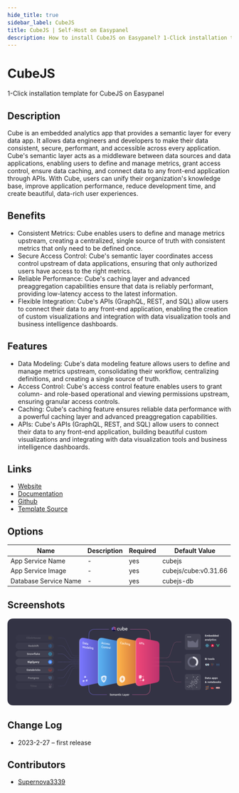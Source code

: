 ```yaml
---
hide_title: true
sidebar_label: CubeJS
title: CubeJS | Self-Host on Easypanel
description: How to install CubeJS on Easypanel? 1-Click installation template for CubeJS on Easypanel
---
```


<!-- generated -->

# CubeJS

1-Click installation template for CubeJS on Easypanel

## Description

Cube is an embedded analytics app that provides a semantic layer for every data app. It allows data engineers and developers to make their data consistent, secure, performant, and accessible across every application. Cube&#39;s semantic layer acts as a middleware between data sources and data applications, enabling users to define and manage metrics, grant access control, ensure data caching, and connect data to any front-end application through APIs. With Cube, users can unify their organization&#39;s knowledge base, improve application performance, reduce development time, and create beautiful, data-rich user experiences.

## Benefits

- Consistent Metrics: Cube enables users to define and manage metrics upstream, creating a centralized, single source of truth with consistent metrics that only need to be defined once.
- Secure Access Control: Cube's semantic layer coordinates access control upstream of data applications, ensuring that only authorized users have access to the right metrics.
- Reliable Performance: Cube's caching layer and advanced preaggregation capabilities ensure that data is reliably performant, providing low-latency access to the latest information.
- Flexible Integration: Cube's APIs (GraphQL, REST, and SQL) allow users to connect their data to any front-end application, enabling the creation of custom visualizations and integration with data visualization tools and business intelligence dashboards.

## Features

- Data Modeling: Cube's data modeling feature allows users to define and manage metrics upstream, consolidating their workflow, centralizing definitions, and creating a single source of truth.
- Access Control: Cube's access control feature enables users to grant column- and role-based operational and viewing permissions upstream, ensuring granular access controls.
- Caching: Cube's caching feature ensures reliable data performance with a powerful caching layer and advanced preaggregation capabilities.
- APIs: Cube's APIs (GraphQL, REST, and SQL) allow users to connect their data to any front-end application, building beautiful custom visualizations and integrating with data visualization tools and business intelligence dashboards.

## Links

- [Website](https://cube.dev)
- [Documentation](https://cube.dev/docs)
- [Github](https://github.com/cube-js/cube.js)
- [Template Source](https://github.com/easypanel-io/templates/tree/main/templates/cubejs)

## Options

Name | Description | Required | Default Value
-|-|-|-
App Service Name | - | yes | cubejs
App Service Image | - | yes | cubejs/cube:v0.31.66
Database Service Name | - | yes | cubejs-db

## Screenshots

![CubeJS Screenshot](./assets/screenshot.png)

## Change Log

- 2023-2-27 – first release

## Contributors

- [Supernova3339](https://github.com/Supernova3339)
